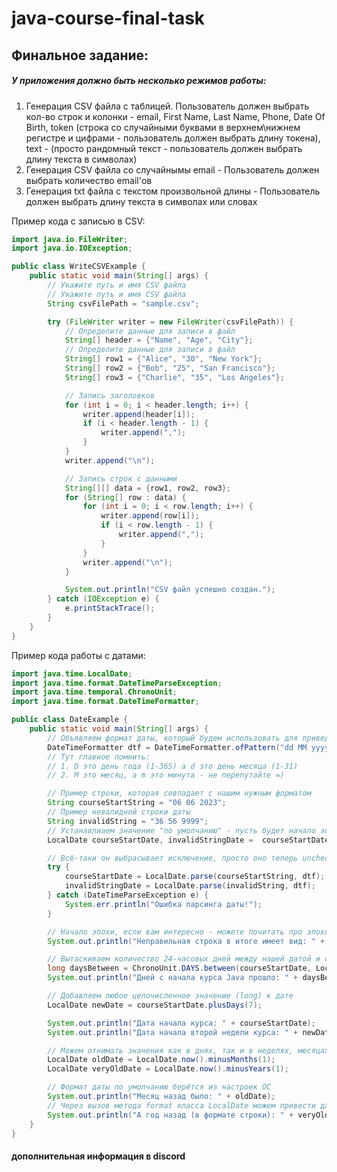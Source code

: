 # java-course-final-task

## Финальное задание:
##### У приложения должно быть несколько режимов работы:
1. Генерация CSV файла с таблицей. Пользователь должен выбрать кол-во строк и колонки -  email, First Name, Last Name, Phone, Date Of Birth, token (строка со случайными буквами в верхнем\\нижнем регистре и цифрами - пользователь должен выбрать длину токена), text  - (просто рандомный текст - пользователь должен выбрать длину текста в символах)
2. Генерация CSV файла со случайнымы email - Пользователь должен выбрать количество email'ов
3. Генерация txt файла с текстом произвольной длины - Пользователь должен выбрать длину текста в символах или словах

Пример кода с записью в CSV:

```java
import java.io.FileWriter;
import java.io.IOException;

public class WriteCSVExample {
    public static void main(String[] args) {
        // Укажите путь и имя CSV файла
        // Укажите путь и имя CSV файла
        String csvFilePath = "sample.csv";

        try (FileWriter writer = new FileWriter(csvFilePath)) {
            // Определите данные для записи в файл
            String[] header = {"Name", "Age", "City"};
            // Определите данные для записи в файл
            String[] row1 = {"Alice", "30", "New York"};
            String[] row2 = {"Bob", "25", "San Francisco"};
            String[] row3 = {"Charlie", "35", "Los Angeles"};

            // Запись заголовков
            for (int i = 0; i < header.length; i++) {
                writer.append(header[i]);
                if (i < header.length - 1) {
                    writer.append(",");
                }
            }
            writer.append("\n");

            // Запись строк с данными
            String[][] data = {row1, row2, row3};
            for (String[] row : data) {
                for (int i = 0; i < row.length; i++) {
                    writer.append(row[i]);
                    if (i < row.length - 1) {
                        writer.append(",");
                    }
                }
                writer.append("\n");
            }

            System.out.println("CSV файл успешно создан.");
        } catch (IOException e) {
            e.printStackTrace();
        }
    }
}
```

Пример кода работы с датами:

```java
import java.time.LocalDate;
import java.time.format.DateTimeParseException;
import java.time.temporal.ChronoUnit;
import java.time.format.DateTimeFormatter;

public class DateExample {
    public static void main(String[] args) {
        // Объявляем формат даты, который будем использовать для приведения дат "из" и "в" нужный вид
        DateTimeFormatter dtf = DateTimeFormatter.ofPattern("dd MM yyyy");
        // Тут главное помнить:
        // 1. D это день года (1-365) а d это день месяца (1-31)
        // 2. M это месяц, а m это минута - не перепутайте =)

        // Пример строки, которая совпадает с нашим нужным форматом
        String courseStartString = "06 06 2023";
        // Пример невалидной строки даты
        String invalidString = "36 56 9999";
        // Устанавлиаем значение "по умолчанию" - пусть будет начало эпохи
        LocalDate courseStartDate, invalidStringDate =  courseStartDate = LocalDate.EPOCH;

        // Всё-таки он выбрасывает исключение, просто оно теперь unchecked
        try {
            courseStartDate = LocalDate.parse(courseStartString, dtf);
            invalidStringDate = LocalDate.parse(invalidString, dtf);
        } catch (DateTimeParseException e) {
            System.err.println("Ошибка парсинга даты!");
        }

        // Начало эпохи, если вам интересно - можете почитать про эпохокалипсис - https://en.wikipedia.org/wiki/Year_2038_problem
        System.out.println("Неправильная строка в итоге имеет вид: " + invalidStringDate);

        // Вытаскиваем количество 24-часовых дней между нашей датой и сегодня
        long daysBetween = ChronoUnit.DAYS.between(courseStartDate, LocalDate.now());
        System.out.println("Дней с начала курса Java прошло: " + daysBetween);

        // Добавляем любое целочисленное значение (long) к дате
        LocalDate newDate = courseStartDate.plusDays(7);

        System.out.println("Дата начала курса: " + courseStartDate);
        System.out.println("Дата начала второй недели курса: " + newDate);

        // Можем отнимать значения как в днях, так и в неделях, месяцах, годах...
        LocalDate oldDate = LocalDate.now().minusMonths(1);
        LocalDate veryOldDate = LocalDate.now().minusYears(1);

        // Формат даты по умолчанию берётся из настроек ОС
        System.out.println("Месяц назад было: " + oldDate);
        // Через вызов метода format класса LocalDate можем привести дату к нужному формату
        System.out.println("А год назад (в формате строки): " + veryOldDate.format(dtf));
    }
}
```
#### дополнительная информация в discord
